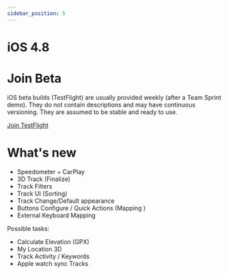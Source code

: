 ```yaml
---
sidebar_position: 5
---
```


# iOS 4.8

# Join Beta

iOS beta builds (TestFlight) are usually provided weekly (after a Team Sprint demo). They do not contain descriptions and may have continuous versioning. They are assumed to be stable and ready to use.  

<div>
  <a class="button button--active" href="https://testflight.apple.com/join/7poGNCKy">Join TestFlight</a>
</div>


# What's new

- Speedometer + CarPlay
- 3D Track (Finalize)
- Track Filters 
- Track UI (Sorting)
- Track Change/Default appearance
- Buttons Configure / Quick Actions (Mapping )
- External Keyboard Mapping

Possible tasks:
- Calculate Elevation (GPX)
- My Location 3D
- Track Activity / Keywords
- Apple watch sync Tracks

